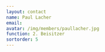 ```yaml
---
layout: contact
name: Paul Lacher
email:
avatar: /img/members/paullacher.jpg
function: 2. Beisitzer
sortorder: 5
---
```

